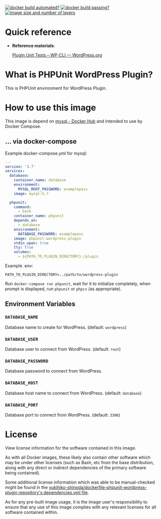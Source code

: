<!-- markdownlint-disable first-line-h1 -->
[![docker build automated?](https://img.shields.io/docker/cloud/automated/futureys/phpunit-wordpress-plugin.svg)](https://hub.docker.com/r/futureys/phpunit-wordpress-plugin/builds)
[![docker build passing?](https://img.shields.io/docker/cloud/build/futureys/phpunit-wordpress-plugin.svg)](https://hub.docker.com/r/futureys/phpunit-wordpress-plugin/builds)
[![image size and number of layers](https://images.microbadger.com/badges/image/futureys/phpunit-wordpress-plugin.svg)](https://hub.docker.com/r/futureys/phpunit-wordpress-plugin/dockerfile)

# Quick reference

- **Reference materials**:

  [Plugin Unit Tests – WP-CLI — WordPress.org](https://make.wordpress.org/cli/handbook/plugin-unit-tests/#running-tests-locally)

<!-- markdownlint-disable no-trailing-punctuation -->
# What is PHPUnit WordPress Plugin?
<!-- markdownlint-enable no-trailing-punctuation -->

This is PHPUnit environment for WordPress Plugin.

# How to use this image

This image is depend on [mysql - Docker Hub](https://hub.docker.com/_/mysql)
and intended to use by Docker Compose.

## ... via docker-compose

Example docker-compose.yml for mysql:

```yaml
---
version: '3.7'
services:
  database:
    container_name: database
    environment:
      MYSQL_ROOT_PASSWORD: examplepass
    image: mysql:5.7

  phpunit:
    command:
      - bash
    container_name: phpunit
    depends_on:
      - database
    environment:
      DATABASE_PASSWORD: examplepass
    image: phpunit-wordpress-plugin
    stdin_open: true
    tty: true
    volumes:
      - ${PATH_TO_PLUGIN_DIRECTORY}:/plugin
```

Example .env:

```text
PATH_TO_PLUGIN_DIRECTORY=../path/to/wordpress-plugin
```

Run ```docker-compose run phpunit```, wait for it to initialize completely, when prompt is displayed, run ```phpunit``` or ```phpcs``` (as appropriate).

## Environment Variables

### ```DATABASE_NAME```

Database name to create for WordPress. (default: ```wordpress```)

### ```DATABASE_USER```

Database user to connect from WordPress. (default: ```root```)

### ```DATABASE_PASSWORD```

Database password to connect from WordPress.

### ```DATABASE_HOST```

Database host name to connect from WordPress. (default: ```database```)

### ```DATABASE_PORT```

Database port to connect from WordPress. (default: ```3306```)

# License

View license information for the software contained in this image.

As with all Docker images, these likely also contain other software which may be under other licenses (such as Bash, etc from the base distribution, along with any direct or indirect dependencies of the primary software being contained).

Some additional license information which was able to be manual-checked might be found in the [yukihiko-shinoda/dockerfile-phpunit-wordpress-plugin repository's dependencies.yml file](https://github.com/yukihiko-shinoda/dockerfile-phpunit-wordpress-plugin/tree/master/dependencies.yml).

As for any pre-built image usage, it is the image user's responsibility to ensure that any use of this image complies with any relevant licenses for all software contained within.
